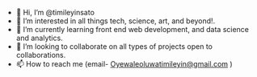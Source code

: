 - 👋 Hi, I’m @timileyinsato
- 👀 I’m interested in all things tech, science, art, and beyond!.
- 🌱 I’m currently learning front end web development, and data science and analytics.
- 💞️ I’m looking to collaborate on all types of projects open to collaborations.
- 📫 How to reach me (email- Oyewaleoluwatimileyin@gmail.com )

<!---
timileyinsato/timileyinsato is a ✨ special ✨ repository because its `README.md` (this file) appears on your GitHub profile.
You can click the Preview link to take a look at your changes.
--->
